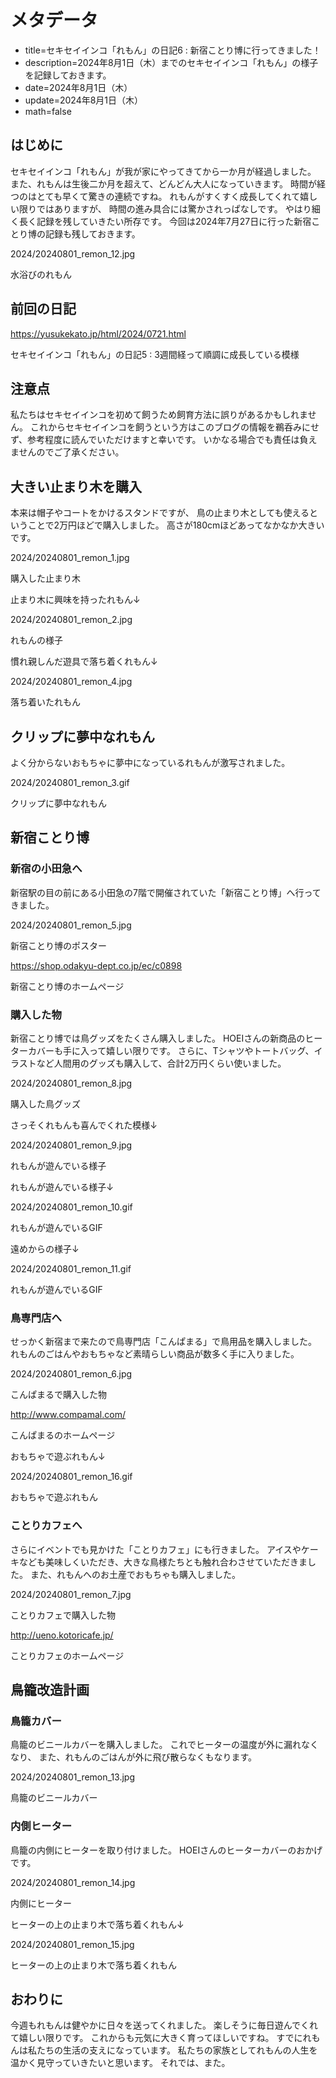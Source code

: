 # メタデータ
- title=セキセイインコ「れもん」の日記6 : 新宿ことり博に行ってきました！
- description=2024年8月1日（木）までのセキセイインコ「れもん」の様子を記録しておきます。
- date=2024年8月1日（木）
- update=2024年8月1日（木）
- math=false

## はじめに
セキセイインコ「れもん」が我が家にやってきてから一か月が経過しました。
また、れもんは生後二か月を超えて、どんどん大人になっていきます。
時間が経つのはとても早くて驚きの連続ですね。
れもんがすくすく成長してくれて嬉しい限りではありますが、
時間の進み具合には驚かされっぱなしです。
やはり細く長く記録を残していきたい所存です。
今回は2024年7月27日に行った新宿ことり博の記録も残しておきます。

2024/20240801_remon_12.jpg

水浴びのれもん

## 前回の日記
https://yusukekato.jp/html/2024/0721.html

セキセイインコ「れもん」の日記5 : 3週間経って順調に成長している模様

## 注意点
私たちはセキセイインコを初めて飼うため飼育方法に誤りがあるかもしれません。
これからセキセイインコを飼うという方はこのブログの情報を鵜呑みにせず、参考程度に読んでいただけますと幸いです。
いかなる場合でも責任は負えませんのでご了承ください。

## 大きい止まり木を購入
本来は帽子やコートをかけるスタンドですが、
鳥の止まり木としても使えるということで2万円ほどで購入しました。
高さが180cmほどあってなかなか大きいです。

2024/20240801_remon_1.jpg

購入した止まり木

止まり木に興味を持ったれもん↓

2024/20240801_remon_2.jpg

れもんの様子

慣れ親しんだ遊具で落ち着くれもん↓

2024/20240801_remon_4.jpg

落ち着いたれもん

## クリップに夢中なれもん
よく分からないおもちゃに夢中になっているれもんが激写されました。

2024/20240801_remon_3.gif

クリップに夢中なれもん

## 新宿ことり博

### 新宿の小田急へ
新宿駅の目の前にある小田急の7階で開催されていた「新宿ことり博」へ行ってきました。

2024/20240801_remon_5.jpg

新宿ことり博のポスター

https://shop.odakyu-dept.co.jp/ec/c0898

新宿ことり博のホームページ

### 購入した物
新宿ことり博では鳥グッズをたくさん購入しました。
HOEIさんの新商品のヒーターカバーも手に入って嬉しい限りです。
さらに、Tシャツやトートバッグ、イラストなど人間用のグッズも購入して、合計2万円くらい使いました。

2024/20240801_remon_8.jpg

購入した鳥グッズ

さっそくれもんも喜んでくれた模様↓

2024/20240801_remon_9.jpg

れもんが遊んでいる様子

れもんが遊んでいる様子↓

2024/20240801_remon_10.gif

れもんが遊んでいるGIF

遠めからの様子↓

2024/20240801_remon_11.gif

れもんが遊んでいるGIF

### 鳥専門店へ
せっかく新宿まで来たので鳥専門店「こんぱまる」で鳥用品を購入しました。
れもんのごはんやおもちゃなど素晴らしい商品が数多く手に入りました。

2024/20240801_remon_6.jpg

こんぱまるで購入した物

http://www.compamal.com/

こんぱまるのホームページ

おもちゃで遊ぶれもん↓

2024/20240801_remon_16.gif

おもちゃで遊ぶれもん

### ことりカフェへ
さらにイベントでも見かけた「ことりカフェ」にも行きました。
アイスやケーキなども美味しくいただき、大きな鳥様たちとも触れ合わさせていただきました。
また、れもんへのお土産でおもちゃも購入しました。

2024/20240801_remon_7.jpg

ことりカフェで購入した物

http://ueno.kotoricafe.jp/

ことりカフェのホームページ

## 鳥籠改造計画

### 鳥籠カバー
鳥籠のビニールカバーを購入しました。
これでヒーターの温度が外に漏れなくなり、
また、れもんのごはんが外に飛び散らなくもなります。

2024/20240801_remon_13.jpg

鳥籠のビニールカバー

### 内側ヒーター
鳥籠の内側にヒーターを取り付けました。
HOEIさんのヒーターカバーのおかげです。

2024/20240801_remon_14.jpg

内側にヒーター

ヒーターの上の止まり木で落ち着くれもん↓

2024/20240801_remon_15.jpg

ヒーターの上の止まり木で落ち着くれもん

## おわりに
今週もれもんは健やかに日々を送ってくれました。
楽しそうに毎日遊んでくれて嬉しい限りです。
これからも元気に大きく育ってほしいですね。
すでにれもんは私たちの生活の支えになっています。
私たちの家族としてれもんの人生を温かく見守っていきたいと思います。
それでは、また。

